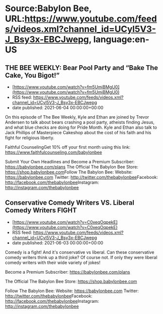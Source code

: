 # Source:Babylon Bee, URL:https://www.youtube.com/feeds/videos.xml?channel_id=UCyl5V3-J_Bsy3x-EBCJwepg, language:en-US

## THE BEE WEEKLY: Bear Pool Party and “Bake The Cake, You Bigot!”
 - [https://www.youtube.com/watch?v=fm5UmjBMgU0](https://www.youtube.com/watch?v=fm5UmjBMgU0)
 - RSS feed: https://www.youtube.com/feeds/videos.xml?channel_id=UCyl5V3-J_Bsy3x-EBCJwepg
 - date published: 2021-06-04 00:00:00+00:00

On this episode of The Bee Weekly, Kyle and Ethan are joined by Trevor Andersen to talk about bears crashing a pool party, atheists finding Jesus, and what blue checks are doing for Pride Month. Kyle and Ethan also talk to Jack Phillips of Masterpiece Cakeshop about the cost of his faith and his fight for religious liberty.

Faithful CounselingGet 10% off your first month using this link: https://www.faithfulcounseling.com/babylonbee

Submit Your Own Headlines and Become a Premium Subscriber: https://babylonbee.com/plans
The Official The Babylon Bee Store: https://shop.babylonbee.com​​​​
Follow The Babylon Bee:
Website: https://babylonbee.com​​​​
Twitter: http://twitter.com/thebabylonbee
​​​​Facebook: http://facebook.com/thebabylonbee
​​​​Instagram: http://instagram.com/thebabylonbee​

## Conservative Comedy Writers VS. Liberal Comedy Writers FIGHT
 - [https://www.youtube.com/watch?v=C0xeqOqpekE](https://www.youtube.com/watch?v=C0xeqOqpekE)
 - RSS feed: https://www.youtube.com/feeds/videos.xml?channel_id=UCyl5V3-J_Bsy3x-EBCJwepg
 - date published: 2021-06-03 00:00:00+00:00

Comedy is a fight! And it's conservative vs liberal. Can these conservative comedy writers think up a third joke? Of course not. If only they were liberal comedy writers with their wide variety of jokes!

Become a Premium Subscriber: https://babylonbee.com/plans

The Official The Babylon Bee Store: https://shop.babylonbee.com​​​​

Follow The Babylon Bee:
Website: https://babylonbee.com​​​​
Twitter: http://twitter.com/thebabylonbee​​​​
Facebook: http://facebook.com/thebabylonbee​​​​
Instagram: http://instagram.com/thebabylonbee​

